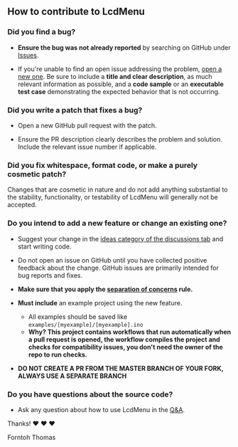 ## How to contribute to LcdMenu

### **Did you find a bug?**

* **Ensure the bug was not already reported** by searching on GitHub under [Issues](https://github.com/forntoh/LcdMenu/issues).

* If you're unable to find an open issue addressing the problem, [open a new one](https://github.com/forntoh/LcdMenu/issues/new). Be sure to include a **title and clear description**, as much relevant information as possible, and a **code sample** or an **executable test case** demonstrating the expected behavior that is not occurring.

### **Did you write a patch that fixes a bug?**

* Open a new GitHub pull request with the patch.

* Ensure the PR description clearly describes the problem and solution. Include the relevant issue number if applicable.

### **Did you fix whitespace, format code, or make a purely cosmetic patch?**

Changes that are cosmetic in nature and do not add anything substantial to the stability, functionality, or testability of LcdMenu will generally not be accepted.

### **Do you intend to add a new feature or change an existing one?**

* Suggest your change in the [ideas category of the discussions tab](https://github.com/forntoh/LcdMenu/discussions/categories/ideas) and start writing code.

* Do not open an issue on GitHub until you have collected positive feedback about the change. GitHub issues are primarily intended for bug reports and fixes.

* **Make sure that you apply the [separation of concerns](https://en.wikipedia.org/wiki/Separation_of_concerns) rule.**

* **Must include** an example project using the new feature.
  * All examples should be saved like `examples/[myexample]/[myexample].ino`
  * **Why? This project contains workflows that run automatically when a pull request is opened, the workflow compiles the project and checks for compatibility issues, you don't need the owner of the repo to run checks.**
* **DO NOT CREATE A PR FROM THE MASTER BRANCH OF YOUR FORK, ALWAYS USE A SEPARATE BRANCH**

### **Do you have questions about the source code?**

* Ask any question about how to use LcdMenu in the [Q&A](https://github.com/forntoh/LcdMenu/discussions/categories/q-a).

Thanks! :heart: :heart: :heart:

Forntoh Thomas
